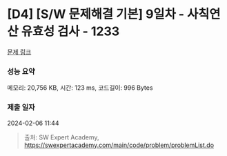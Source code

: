 # [D4] [S/W 문제해결 기본] 9일차 - 사칙연산 유효성 검사 - 1233 

[문제 링크](https://swexpertacademy.com/main/code/problem/problemDetail.do?contestProbId=AV141176AIwCFAYD) 

### 성능 요약

메모리: 20,756 KB, 시간: 123 ms, 코드길이: 996 Bytes

### 제출 일자

2024-02-06 11:44



> 출처: SW Expert Academy, https://swexpertacademy.com/main/code/problem/problemList.do